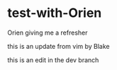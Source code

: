 test-with-Orien
===============

Orien giving me a refresher

this is an update from vim by Blake

this is an edit in the dev branch
